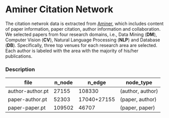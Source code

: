 # Aminer Citation Network
The citation netwrok data is extracted from [Aminer](https://aminer.org/aminernetwork), which includes content of paper information, paper citation, author information and collaboration. We selected papers from four research domains, i.e., Data Mining (**DM**), Computer Vision (**CV**), Natural Language Processing (**NLP**) and Database (**DB**). Specifically, three top venues for each research area are selected. Each author is labeled with the area with the majority of his/her publications.

### Description
| file               | n_node   | n_edge                   | node_type                                     |
| ------------------ | -------- | -------------| --------------- |
| author-author.pt   | 27155 | 108330  | (author, author) |
| paper-author.pt    | 52303 | 17040+27155   | (paper, author)  |
| paper-paper.pt     | 109502| 46707   | (paper, paper)   |
